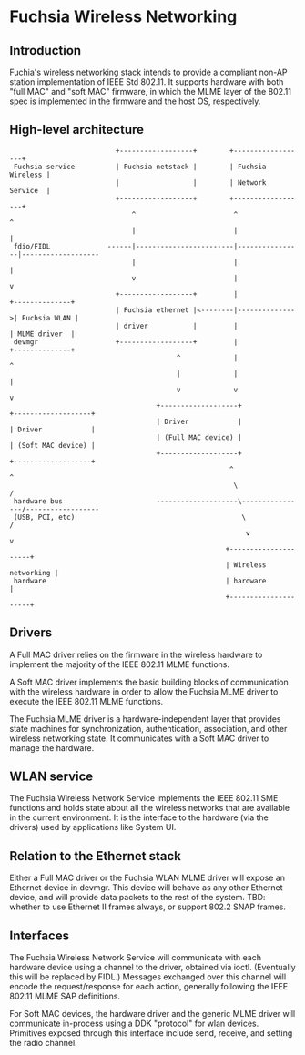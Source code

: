 # Fuchsia Wireless Networking

## Introduction

Fuchia's wireless networking stack intends to provide a compliant non-AP station
implementation of IEEE Std 802.11. It supports hardware with both "full MAC" and
"soft MAC" firmware, in which the MLME layer of the 802.11 spec is implemented
in the firmware and the host OS, respectively.

## High-level architecture

```
                          +------------------+        +------------------+
 Fuchsia service          | Fuchsia netstack |        | Fuchsia Wireless |
                          |                  |        | Network Service  |
                          +------------------+        +------------------+
                              ^                        ^                ^
                              |                        |                |
 fdio/FIDL              ------|------------------------|----------------|-------------------
                              |                        |                |
                              v                        |                v
                          +------------------+         |               +--------------+
                          | Fuchsia ethernet |<--------|-------------->| Fuchsia WLAN |
                          | driver           |         |               | MLME driver  |
 devmgr                   +------------------+         |               +--------------+
                                         ^             |                    ^
                                         |             |                    |
                                         v             v                    v
                                    +-------------------+              +-------------------+
                                    | Driver            |              | Driver            |
                                    | (Full MAC device) |              | (Soft MAC device) |
                                    +-------------------+              +-------------------+
                                                      ^                    ^
                                                       \                  /
 hardware bus                       --------------------\----------------/------------------
 (USB, PCI, etc)                                         \              /
                                                          v            v
                                                     +---------------------+
                                                     | Wireless networking |
 hardware                                            | hardware            |
                                                     +---------------------+
```


## Drivers

A Full MAC driver relies on the firmware in the wireless hardware to implement
the majority of the IEEE 802.11 MLME functions.

A Soft MAC driver implements the basic building blocks of communication with the
wireless hardware in order to allow the Fuchsia MLME driver to execute the IEEE
802.11 MLME functions.

The Fuchsia MLME driver is a hardware-independent layer that provides state
machines for synchronization, authentication, association, and other wireless
networking state. It communicates with a Soft MAC driver to manage the hardware.

## WLAN service

The Fuchsia Wireless Network Service implements the IEEE 802.11 SME functions
and holds state about all the wireless networks that are available in the
current environment. It is the interface to the hardware (via the drivers) used
by applications like System UI.

## Relation to the Ethernet stack

Either a Full MAC driver or the Fuchsia WLAN MLME driver will expose an Ethernet
device in devmgr. This device will behave as any other Ethernet device, and will
provide data packets to the rest of the system. TBD: whether to use Ethernet II
frames always, or support 802.2 SNAP frames.

## Interfaces

The Fuchsia Wireless Network Service will communicate with each hardware device
using a channel to the driver, obtained via ioctl. (Eventually this will be
replaced by FIDL.) Messages exchanged over this channel will encode the
request/response for each action, generally following the IEEE 802.11 MLME SAP
definitions.

For Soft MAC devices, the hardware driver and the generic MLME driver will
communicate in-process using a DDK "protocol" for wlan devices. Primitives
exposed through this interface include send, receive, and setting the radio
channel.
